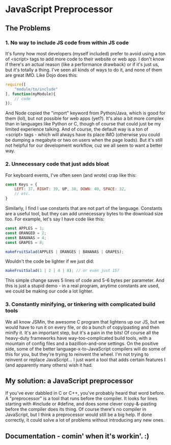 # JavaScript Preprocessor

## The Problems

### 1. No way to include JS code from within JS code

It's funny how most developers (myself included) prefer to avoid using a ton of &lt;script&gt; tags to add more code to their website or web app.  I don't know if there's an actual reason (like a performance drawback) or if it's just us, but it's totally a thing.  I've seen all kinds of ways to do it, and none of them are great IMO.  Like Dojo does this:

```js
require([
	"module/to/include"
], function(myModule){
	// code
});
```

And Node copied the "import" keyword from Python/Java, which is good for them (lol), but not possible for web apps (yet?).  It's also a bit more complex than in languages like Python or C, though of course that could just be my limited experience talking.  And of course, the default way is a ton of &lt;script&gt; tags - which will always have its place IMO (otherwise you could be dumping a megabyte or two on users when the page loads).  But it's still not helpful for our development workflow, cuz we all seem to want a better way.

### 2. Unnecessary code that just adds bloat

For keyboard events, I've often seen (and wrote) crap like this:

```js
const Keys = {
	LEFT: 37, RIGHT: 39, UP, 38, DOWN: 40, SPACE: 32,
	// etc.
}
```

Similarly, I find I use constants that are not part of the language.  Constants are a useful tool, but they can add unnecessary bytes to the download size too.  For example, let's say I have code like this:

```js
const APPLES = 1;
const ORANGED = 2;
const BANANAS = 4;
const GRAPES = 8;

makeFruitSalad(APPLES | ORANGES | BANANAS | GRAPES);
```

Wouldn't the code be lighter if we just did:

```js
makeFruitSalad(1 | 2 | 4 | 8); // or even just 15?
```

This simple change saves 5 lines of code and 5-6 bytes per parameter.  And this is just a stupid demo - in a real program, anytime constants are used, we could be making our code a lot lighter.

### 3. Constantly minifying, or tinkering with complicated build tools

We all know JSMin, the awesome C program that lightens up our JS, but we would have to run it on every file, or do a bunch of copy/pasting and then minify it.  It's an important step, but it's a pain in the bits! Of course all the heavy-duty frameworks have way-too-complicated build tools, with a mountain of config files and a bazillion-and-one settings. On the positive side, some of the better language-x-to-JavaScript compilers will do some of this for you, but they're trying to reinvent the wheel.  I'm not trying to reinvent or replace JavaScript... I just want a tool that adds certain features I (and apparently many others) wish it had.

## My solution: a JavaScript preprocessor

If you've ever dabbled in C or C++, you've probably heard that word
before.  A "preprocessor" is a tool that runs before the compiler.  It
looks for lines starting with #include or #define, and does some clever
copy-&-pasting before the compiler does its thing.  Of course there's no
compiler in JavaScript, but I think a preprocessor would still be a big
help.  If done correctly, it could solve a lot of problems without
introducing any new ones.

## Documentation - comin' when it's workin'. :)
